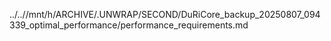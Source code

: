 ../..//mnt/h/ARCHIVE/.UNWRAP/SECOND/DuRiCore_backup_20250807_094339_optimal_performance/performance_requirements.md